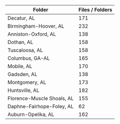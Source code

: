 | Folder                     |   Files / Folders |
|----------------------------|-------------------|
| Decatur, AL                |               171 |
| Birmingham-Hoover, AL      |               232 |
| Anniston-Oxford, AL        |               138 |
| Dothan, AL                 |               158 |
| Tuscaloosa, AL             |               158 |
| Columbus, GA-AL            |               165 |
| Mobile, AL                 |               170 |
| Gadsden, AL                |               138 |
| Montgomery, AL             |               173 |
| Huntsville, AL             |               182 |
| Florence-Muscle Shoals, AL |               155 |
| Daphne-Fairhope-Foley, AL  |                62 |
| Auburn-Opelika, AL         |               162 |